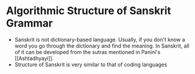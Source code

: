 # Algorithmic Structure of Sanskrit Grammar

- Sanskrit is not dictionary-based language. Usually, if you don't know a word you go through the dictionary and find the meaning. In Sanskrit, all of it can be developed from the sutras mentioned in Panini's [[Ashtadhyayi]].
- Structure of Sanskrit is very similar to that of coding languages
